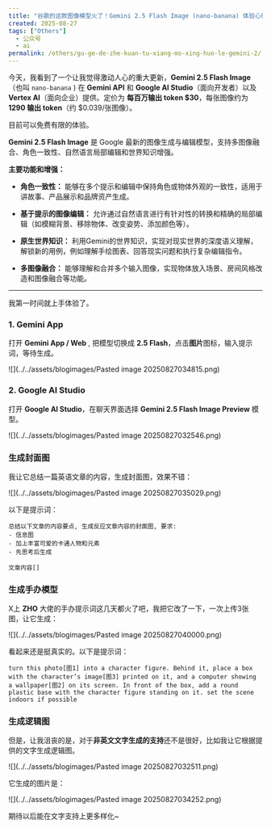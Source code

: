 ```yaml
---
title: "谷歌的这款图像模型火了！Gemini 2.5 Flash Image (nano-banana) 体验心得分享"
created: 2025-08-27
tags: ["Others"]
  - 公众号
  - ai
permalink: /others/gu-ge-de-zhe-kuan-tu-xiang-mo-xing-huo-le-gemini-2/
---
```


今天，我看到了一个让我觉得激动人心的重大更新，**Gemini 2.5 Flash Image** （也叫 `nano-banana` ) 在 **Gemini API** 和 **Google AI Studio**（面向开发者）以及 **Vertex AI**（面向企业）提供。定价为 **每百万输出 token $30**，每张图像约为 **1290 输出 token**（约 $0.039/张图像）。

目前可以免费有限的体验。

**Gemini 2.5 Flash Image** 是 Google 最新的图像生成与编辑模型，支持多图像融合、角色一致性、自然语言局部编辑和世界知识增强。
    
**主要功能和增强：**
    
- **角色一致性：** 能够在多个提示和编辑中保持角色或物体外观的一致性，适用于讲故事、产品展示和品牌资产生成。
	
- **基于提示的图像编辑：** 允许通过自然语言进行有针对性的转换和精确的局部编辑（如模糊背景、移除物体、改变姿势、添加颜色等）。
	
- **原生世界知识：** 利用Gemini的世界知识，实现对现实世界的深度语义理解，解锁新的用例，例如理解手绘图表、回答现实问题和执行复杂编辑指令。
	
- **多图像融合：** 能够理解和合并多个输入图像，实现物体放入场景、房间风格改造和图像融合等功能。

---

我第一时间就上手体验了。

### 1. Gemini App

打开 **Gemini App / Web** , 把模型切换成 **2.5 Flash**，点击**图片**图标，输入提示词，等待生成。

![](../../assets/blogimages/Pasted image 20250827034815.png)

### 2. Google AI Studio

打开 **Google AI Studio**，在聊天界面选择 **Gemini 2.5 Flash Image Preview** 模型。

![](../../assets/blogimages/Pasted image 20250827032546.png)

### 生成封面图

我让它总结一篇英语文章的内容，生成封面图，效果不错：

![](../../assets/blogimages/Pasted image 20250827035029.png)

以下是提示词：

```
总结以下文章的内容要点, 生成反应文章内容的封面图, 要求:
- 信息图 
- 加上丰富可爱的卡通人物和元素
- 先思考后生成
    
文章内容[]
```

### 生成手办模型

X上 **ZHO** 大佬的手办提示词这几天都火了吧，我把它改了一下，一次上传3张图，让它生成：

![](../../assets/blogimages/Pasted image 20250827040000.png)

看起来还是挺真实的。以下是提示词：

```
turn this photo[图1] into a character figure. Behind it, place a box with the character’s image[图3] printed on it, and a computer showing a wallpaper[图2] on its screen. In front of the box, add a round plastic base with the character figure standing on it. set the scene indoors if possible
```

### 生成逻辑图

但是，让我沮丧的是，对于**非英文文字生成的支持**还不是很好，比如我让它根据提供的文字生成逻辑图。

![](../../assets/blogimages/Pasted image 20250827032511.png)

它生成的图片是：

![](../../assets/blogimages/Pasted image 20250827034252.png)

期待以后能在文字支持上更多样化~